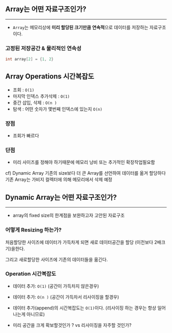 ## Array는 어떤 자료구조인가?

---

- `Array`는 메모리상에 **미리 할당된 크기만큼** **연속적**으로 데이터를 저장하는 자료구조이다.

### 고정된 저장공간 & 물리적인 연속성

```c
int array[2] = {1, 2}
```

## Array Operations 시간복잡도

- 조회 : `O(1)`
- 마지막 인덱스 추가삭제 : `O(1)`
- 중간 삽입, 삭제 : `O(n )`
- 탐색 : 어떤 숫자가 몇번째 인덱스에 있는지 `O(n)`

### 장점

- 조회가 빠르다

### 단점

- 미리 사이즈를 정해야 하기때문에 메모리 낭비 또는 추가적인 확장작업필요함

cf) Dynamic Array
기존의 size보다 더 큰 Array를 선언하여 데이터를 옮겨 할당하다
기존 Array는 가비지 컬렉터에 의해 메모리에서 삭제 예정

## Dynamic Array는 어떤 자료구조인가?

---

- array의 fixed size의 한계점을 보완하고자 고안된 자료구조

### 어떻게 Resizing 하는가?

처음할당한 사이즈에 데이터가 가득차게 되면 새로 데이터공간을 할당 (이전보다 2배크기)을한다.

그리고 새로할당한 사이즈에 기존의 데이터들을 옮긴다.

### Operation 시간복잡도

- 데이터 추가: `O(1)` (공간이 가득차지 않은경우)
- 데이터 추가: `O(n )` (공간이 가득차서 리사이징을 할경우)

- 데이터 추가(append)의 시간복잡도는 `O(1)`이다. (리사이징 하는 경우는 항상 일어나는게 아니므로)

- 미리 공간을 크게 확보할것인가 ? vs 리사이징을 자주할 것인가?
